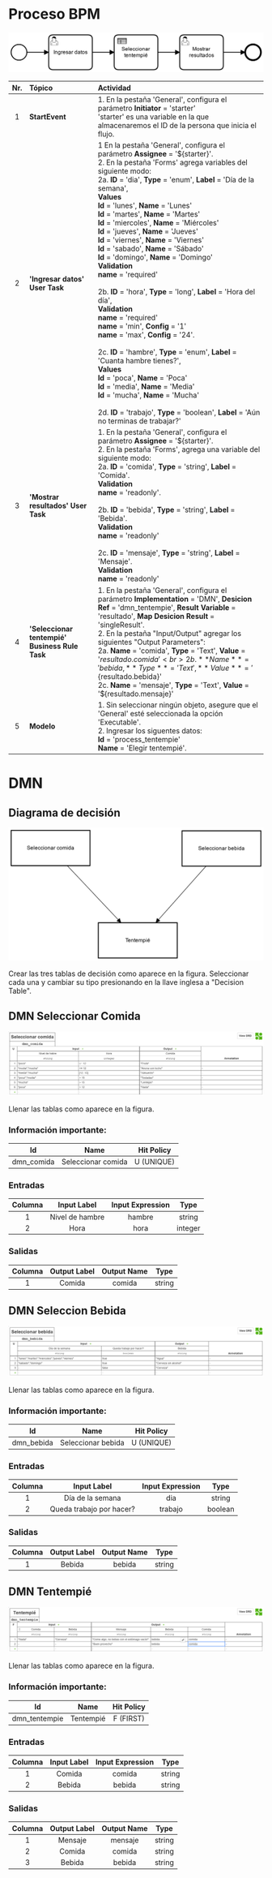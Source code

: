 # Proceso BPM
![BPMN Diagram](img/process.png)

|   Nr. | Tópico                            | Actividad                                                                                                                                                                                                                                                                                                                                                                                                                                                                                   |
| :---: | :---                              | :---                                                                                                                                                                                                                                                                                                                                                                                                                                                                                        |
|     1 | **StartEvent**                    | 1. En la pestaña 'General', configura el parámetro **Initiator** = 'starter'<br>'starter' es una variable en la que almacenaremos el ID de la persona que inicia el flujo.                                                                                                                                                                                                                                                                                                                                                                                                                |
|     2 | **'Ingresar datos' User Task** | 1 En la pestaña 'General', configura el parámetro **Assignee** = '${starter}'.<br>2. En la pestaña 'Forms' agrega variables del siguiente modo:<br>2a. **ID** = 'dia', **Type** = 'enum', **Label** = 'Día de la semana', <br> **Values** <br> **Id** = 'lunes', **Name** = 'Lunes' <br>  **Id** = 'martes', **Name** = 'Martes' <br> **Id** = 'miercoles', **Name** = 'Miércoles' <br> **Id** = 'jueves', **Name** = 'Jueves' <br> **Id** = 'viernes', **Name** = 'Viernes' <br> **Id** = 'sabado', **Name** = 'Sábado' <br> **Id** = 'domingo', **Name** = 'Domingo' <br>**Validation** <br> **name** = 'required'<br><br>2b. **ID** = 'hora', **Type** = 'long', **Label** = 'Hora del día', <br> **Validation** <br> **name** = 'required' <br> **name** = 'min', **Config** = '1' <br> **name** = 'max', **Config** = '24'. <br><br> 2c. **ID** = 'hambre', **Type** = 'enum', **Label** = 'Cuanta hambre tienes?', <br> **Values** <br> **Id** = 'poca', **Name** = 'Poca' <br> **Id** = 'media', **Name** = 'Media' <br> **Id** = 'mucha', **Name** = 'Mucha'<br><br>2d. **ID** = 'trabajo', **Type** = 'boolean', **Label** = 'Aún no terminas de trabajar?'                                 |
|     3 | **'Mostrar resultados' User Task** | 1. En la pestaña 'General', configura el parámetro **Assignee** = '${starter}'.<br>2. En la pestaña 'Forms', agrega una variable del siguiente modo:<br>2a. **ID** = 'comida', **Type** = 'string', **Label** = 'Comida'. <br> **Validation** <br> **name** = 'readonly'.  <br><br>2b. **ID** = 'bebida', **Type** = 'string', **Label** = 'Bebida'. <br> **Validation** <br> **name** = 'readonly'<br><br>2c. **ID** = 'mensaje', **Type** = 'string', **Label** = 'Mensaje'. <br> **Validation** <br> **name** = 'readonly'                                                                                                                                                    |
|     4 | **'Seleccionar tentempié' Business Rule Task** | 1. En la pestaña 'General', configura el parámetro **Implementation** = 'DMN', **Desicion Ref** = 'dmn_tentempie', **Result Variable** = 'resultado', **Map Desicion Result** = 'singleResult'. <br> 2. En la pestaña "Input/Output" agregar los siguientes "Output Parameters": <br> 2a. **Name** = 'comida', **Type** = 'Text', **Value** = '${resultado.comida}' <br>   2b. **Name** = 'bebida, **Type** = 'Text', **Value** = '${resultado.bebida}' <br> 2c. **Name** = 'mensaje', **Type** = 'Text', **Value** = '${resultado.mensaje}'|
|     5 | **Modelo**         | 1. Sin seleccionar ningún objeto, asegure que el 'General' esté seleccionada la opción 'Executable'.<br> 2. Ingresar los siguentes datos: <br>**Id** = 'process_tentempie' <br> **Name** = 'Elegir tentempié'.                                                                                                                                                                                                                                                                                                               |

# DMN

## Diagrama de decisión

![DMN Table](img/dmn.png)

Crear las tres tablas de decisión como aparece en la figura.
Seleccionar cada una y cambiar su tipo presionando en la llave inglesa a "Decision Table".

## DMN Seleccionar Comida

![DMN Table](img/dmn1.png)

Llenar las tablas como aparece en la figura.

### Información importante:

| Id         | Name               | Hit Policy |
| :---:      | :---:              | :---:      |
| dmn_comida | Seleccionar comida | U (UNIQUE) |

### Entradas

| Columna | Input Label     | Input Expression | Type    |
|   :---: | :---:           | :---:            | :---:   |
|       1 | Nivel de hambre | hambre           | string  |
|       2 | Hora            | hora             | integer |

### Salidas

| Columna | Output Label | Output Name | Type   |
| :---:   | :---:        | :---:       | :---:  |
| 1       | Comida       | comida      | string |

## DMN Seleccion Bebida

![DMN Table](img/dmn2.png)

Llenar las tablas como aparece en la figura.

### Información importante:

| Id         | Name               | Hit Policy |
| :---:      | :---:              | :---:      |
| dmn_bebida | Seleccionar bebida | U (UNIQUE) |

### Entradas

| Columna | Input Label              | Input Expression | Type   |
| :---:   | :---:        | :---:       | :---:  |
|       1 | Día de la semana         | dia              | string |
|       2 | Queda trabajo por hacer? | trabajo          | boolean |

### Salidas

| Columna | Output Label | Output Name | Type   |
| :---:   | :---:        | :---:       | :---:  |
|       1 | Bebida       | bebida      | string |


## DMN Tentempié

![DMN Table](img/dmn3.png)

Llenar las tablas como aparece en la figura.

### Información importante:

| Id            | Name      | Hit Policy |
| :---:         | :---:     | :---:      |
| dmn_tentempie | Tentempié | F (FIRST) |

### Entradas

| Columna | Input Label | Input Expression | Type    |
| :---:   | :---:        | :---:       | :---:  |
|       1 | Comida      | comida           | string  |
|       2 | Bebida      | bebida           | string  |

### Salidas

| Columna | Output Label | Output Name | Type   |
| :---:   | :---:        | :---:       | :---:  |
|       1 | Mensaje      | mensaje     | string |
|       2 | Comida       | comida      | string |
|       3 | Bebida       | bebida      | string |
